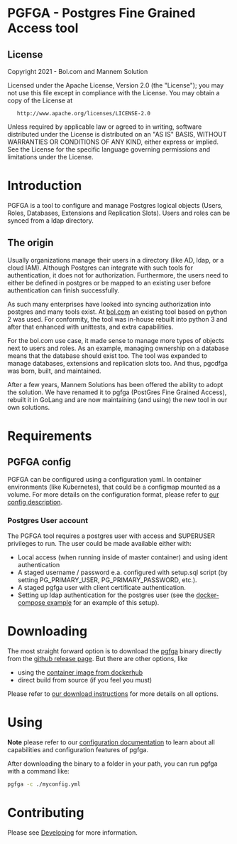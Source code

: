 # PGFGA - Postgres Fine Grained Access tool

## License

   Copyright 2021 - Bol.com and Mannem Solution

   Licensed under the Apache License, Version 2.0 (the "License");
   you may not use this file except in compliance with the License.
   You may obtain a copy of the License at

       http://www.apache.org/licenses/LICENSE-2.0

   Unless required by applicable law or agreed to in writing, software
   distributed under the License is distributed on an "AS IS" BASIS,
   WITHOUT WARRANTIES OR CONDITIONS OF ANY KIND, either express or implied.
   See the License for the specific language governing permissions and
   limitations under the License.

# Introduction

PGFGA is a tool to configure and manage Postgres logical objects (Users, Roles, Databases, Extensions and Replication Slots).
Users and roles can be synced from a ldap directory.

## The origin
Usually organizations manage their users in a directory (like AD, ldap, or a cloud IAM).
Although Postgres can integrate with such tools for authentication, it does not for authorization.
Furthermore, the users need to either be defined in postgres or be mapped to an existing user before authentication can finish successfully.

As such many enterprises have looked into syncing authorization into postgres and many tools exist.
At [bol.com](https://www.bol.com/) an existing tool based on python 2 was used.
For conformity, the tool was in-house rebuilt into python 3 and after that enhanced with unittests, and extra capabilities.

For the bol.com use case, it made sense to manage more types of objects next to users and roles.
As an example, managing ownership on a database means that the database should exist too.
The tool was expanded to manage databases, extensions and replication slots too.
And thus, pgcdfga was born, built, and maintained.

After a few years, Mannem Solutions has been offered the ability to adopt the solution.
We have renamed it to pgfga (PostGres Fine Grained Access), rebuilt it in GoLang and are now maintaining (and using) the new tool in our own solutions.

# Requirements

## PGFGA config

PGFGA can be configured using a configuration yaml.
In container environments (like Kubernetes), that could be a configmap mounted as a volume.
For more details on the configuration format, please refer to [our config description](CONFIG.md).

### Postgres User account

The PGFGA tool requires a postgres user with access and SUPERUSER privileges to run.
The user could be made available either with:
- Local access (when running inside of master container) and using ident authentication
- A staged username / password e.a. configured with setup.sql script (by setting PG_PRIMARY_USER, PG_PRIMARY_PASSWORD, etc.).
- A staged pgfga user with client certificate authentication.
- Setting up ldap authentication for the postgres user (see the [docker-compose example](docker-compose.yml) for an example of this setup).

# Downloading
The most straight forward option is to download the [pgfga](https://github.com/MannemSolutions/pgfga) binary directly from the [github release page](https://github.com/MannemSolutions/pgfga/releases).
But there are other options, like
- using the [container image from dockerhub](https://hub.docker.com/repository/docker/mannemsolutions/pgfga/general)
- direct build from source (if you feel you must)

Please refer to [our download instructions](DOWNLOAD_AND_RUN.md) for more details on all options.

# Using
**Note** please refer to our [configuration documentation](CONFIG.md) to learn about all capabilities and configuration features of pgfga.

After downloading the binary to a folder in your path, you can run pgfga with a command like:
```bash
pgfga -c ./myconfig.yml
```

# Contributing
Please see [Developing](DEVELOP.md) for more information.
